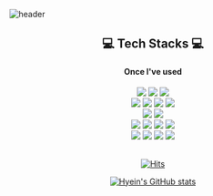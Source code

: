 ![header](https://capsule-render.vercel.app/api?type=waving&color=timeGradient&height=270&section=header&text=Welcome%20to%20Hyein's%20GitHub%20&fontSize=40&animation=twinkling)

<div align="center">
<h2 align="center">💻 Tech Stacks 💻</h2>
<h4>Once I've used</h4>
<img src ="https://img.shields.io/badge/Springboot-6DB33F.svg?&style=flat&logo=springboot&logoColor=white"/> <img src ="https://img.shields.io/badge/django-092E20.svg?&style=flate&logo=django&logoColor=white"/>  <img src ="https://img.shields.io/badge/Node.js-339933.svg?&style=flat&logo=nodedotjs&logoColor=white"/> </br>
  <img src ="https://img.shields.io/badge/MySQL-4479A1.svg?&style=flat&logo=mysql&logoColor=white"/> <img src ="https://img.shields.io/badge/Nginx-009639.svg?&style=flat&logo=nginx&logoColor=white"/> <img src ="https://img.shields.io/badge/AmazonEC2-FF9900.svg?&style=flat&logo=amazonec2&logoColor=white"/> <img src ="https://img.shields.io/badge/Firebase-FFCA28.svg?&style=flat&logo=firebase&logoColor=white"/> </br>
  <img src ="https://img.shields.io/badge/Swift-F05138.svg?&style=flat&logo=swift&logoColor=white"/>  <img src ="https://img.shields.io/badge/Flutter-02569B.svg?&style=flat&logo=flutter&logoColor=white"/> </br>
<img src ="https://img.shields.io/badge/Python-3776AB.svg?&style=flat&logo=Python&logoColor=white"/> <img src ="https://img.shields.io/badge/JAVA-007396.svg?&style=flat&logo=java&logoColor=white"/> <img src ="https://img.shields.io/badge/c-A8B9CC.svg?&style=flat&logo=c&logoColor=white"/> <img src ="https://img.shields.io/badge/C++-00599C.svg?&style=flat&logo=C%2B%2B&logoColor=white"/>  </br>
 <img src ="https://img.shields.io/badge/html5-E34F26.svg?&style=flat&logo=html5&logoColor=white"/> <img src ="https://img.shields.io/badge/css-1572B6.svg?&style=flat&logo=css3&logoColor=white"/> <img src ="https://img.shields.io/badge/javascript-F7DF1E.svg?&style=flat&logo=javascript&logoColor=white"/> <img src ="https://img.shields.io/badge/bootstrap-7952B3.svg?&style=flat&logo=bootstrap&logoColor=white"/>  </br>




</br>

[![Hits](https://hits.seeyoufarm.com/api/count/incr/badge.svg?url=https%3A%2F%2Fgithub.com%2Fhyeinj&count_bg=%23FF84A3&title_bg=%23555555&icon=github.svg&icon_color=%23E7E7E7&title=GITHUB&edge_flat=false)](https://hits.seeyoufarm.com)

[![Hyein's GitHub stats](https://github-readme-stats.vercel.app/api?username=hyeinj&count_private=true&theme=cobalt&show_icons=true)](https://github.com/anuraghazra/github-readme-stats)

</div>

<!--
[![Top Langs](https://github-readme-stats.vercel.app/api/top-langs/?username=hyeinj&layout=compact)](https://github.com/hyeinj)

**hyeinj/hyeinj** is a ✨ _special_ ✨ repository because its `README.md` (this file) appears on your GitHub profile.

Here are some ideas to get you started:

- 🔭 I’m currently working on ...
- 🌱 I’m currently learning ...
- 👯 I’m looking to collaborate on ...
- 🤔 I’m looking for help with ...
- 💬 Ask me about ...
- 📫 How to reach me: ...
- 😄 Pronouns: ...
- ⚡ Fun fact: ...
-->
